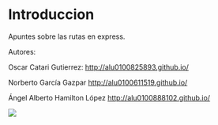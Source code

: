 # Introduccion

Apuntes sobre las rutas en express.

Autores:

Oscar Catari Gutierrez: http://alu0100825893.github.io/

Norberto García Gazpar http://alu0100611519.github.io/

Ángel Alberto Hamilton López http://alu0100888102.github.io/



![](./assets/express.jpg)
